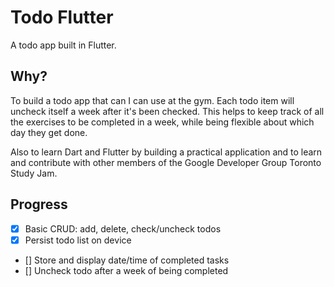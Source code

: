 # Todo Flutter

A todo app built in Flutter.

## Why?

To build a todo app that can I can use at the gym. Each todo item will uncheck itself a week after it's been checked. This helps to keep track of all the exercises to be completed in a week, while being flexible about which day they get done.

Also to learn Dart and Flutter by building a practical application and to learn and contribute with other members of the Google Developer Group Toronto Study Jam.

## Progress

- [x] Basic CRUD: add, delete, check/uncheck todos
- [x] Persist todo list on device
- [] Store and display date/time of completed tasks
- [] Uncheck todo after a week of being completed
